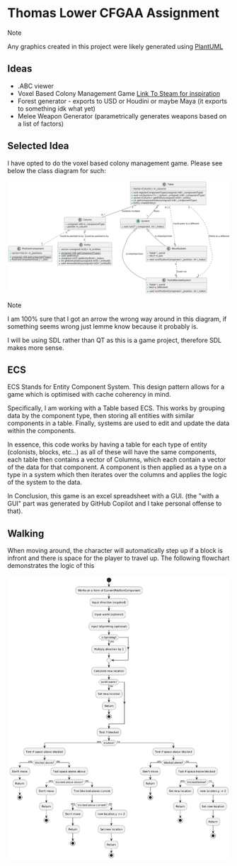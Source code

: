 # Thomas Lower CFGAA Assignment
> [!NOTE]
> Any graphics created in this project were likely generated using [PlantUML](https://plantuml.com/)

## Ideas

- .ABC viewer
- Voxel Based Colony Management Game [Link To Steam for inspiration](https://store.steampowered.com/app/366090/Colony_Survival/)
- Forest generator - exports to USD or Houdini or maybe Maya (it exports to something idk what yet)
- Melee Weapon Generator (parametrically generates weapons based on a list of factors)

## Selected Idea

I have opted to do the voxel based colony management game.
Please see below the class diagram for such:

![Just go to ./ClassDiagram.png coz this thing is clearly broken](https://github.com/NCCA/programming-assignment-supersliser/blob/main/ClassDiagram.png?raw=true)

> [!NOTE]
> I am 100% sure that I got an arrow the wrong way around in this diagram, if something seems wrong just lemme know because it probably is.

I will be using SDL rather than QT as this is a game project, therefore SDL makes more sense.

## ECS

ECS Stands for Entity Component System. This design pattern allows for a game which is optimised with cache coherency in mind.

Specifically, I am working with a Table based ECS. This works by grouping data by the component type, then storing all entities with similar components in a table. Finally, systems are used to edit and update the data within the components.

In essence, this code works by having a table for each type of entity (colonists, blocks, etc...) as all of these will have the same components, each table then contains a vector of Columns, which each contain a vector of the data for that component. A component is then applied as a type on a type in a system which then iterates over the columns and applies the logic of the system to the data.

In Conclusion, this game is an excel spreadsheet with a GUI. (the "with a GUI" part was generated by GitHub Copilot and I take personal offense to that).

## Walking

When moving around, the character will automatically step up if a block is infront and there is space for the player to travel up. The following flowchart demonstrates the logic of this

![Just go to ./MoveFlowchart.png coz this thing is clearly broken](https://github.com/NCCA/programming-assignment-supersliser/blob/main/MoveFlowchart.png?raw=true)
